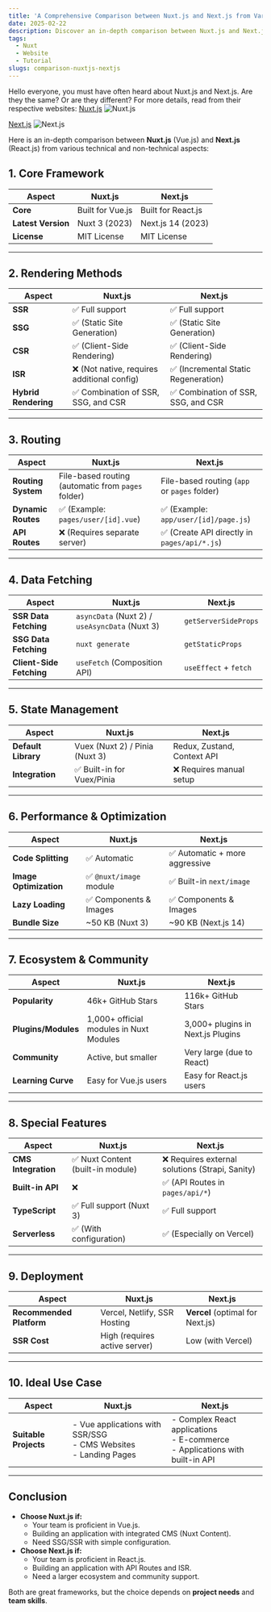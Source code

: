 ```yaml
---
title: 'A Comprehensive Comparison between Nuxt.js and Next.js from Various Aspects'
date: 2025-02-22
description: Discover an in-depth comparison between Nuxt.js and Next.js from various aspects to help you choose the best framework for your project.
tags:
  - Nuxt
  - Website
  - Tutorial
slugs: comparison-nuxtjs-nextjs
---
```


Hello everyone, you must have often heard about Nuxt.js and Next.js. Are they the same? Or are they different? For more details, read from their respective websites: [Nuxt.js](https://nuxt.com) ![Nuxt.js](https://nuxt.com/new-social.jpg)

[Next.js](https://nextjs.org)
![Next.js](https://assets.vercel.com/image/upload/front/nextjs/twitter-card.png)

Here is an in-depth comparison between **Nuxt.js** (Vue.js) and **Next.js** (React.js) from various technical and non-technical aspects:

## **1. Core Framework**

| **Aspect**         | Nuxt.js          | Next.js            |
| ------------------ | ---------------- | ------------------ |
| **Core**           | Built for Vue.js | Built for React.js |
| **Latest Version** | Nuxt 3 (2023)    | Next.js 14 (2023)  |
| **License**        | MIT License      | MIT License        |

---

## **2. Rendering Methods**

| **Aspect**           | Nuxt.js                                     | Next.js                              |
| -------------------- | ------------------------------------------- | ------------------------------------ |
| **SSR**              | ✅ Full support                             | ✅ Full support                      |
| **SSG**              | ✅ (Static Site Generation)                 | ✅ (Static Site Generation)          |
| **CSR**              | ✅ (Client-Side Rendering)                  | ✅ (Client-Side Rendering)           |
| **ISR**              | ❌ (Not native, requires additional config) | ✅ (Incremental Static Regeneration) |
| **Hybrid Rendering** | ✅ Combination of SSR, SSG, and CSR         | ✅ Combination of SSR, SSG, and CSR  |

---

## **3. Routing**

| **Aspect**         | Nuxt.js                                            | Next.js                                      |
| ------------------ | -------------------------------------------------- | -------------------------------------------- |
| **Routing System** | File-based routing (automatic from `pages` folder) | File-based routing (`app` or `pages` folder) |
| **Dynamic Routes** | ✅ (Example: `pages/user/[id].vue`)                | ✅ (Example: `app/user/[id]/page.js`)        |
| **API Routes**     | ❌ (Requires separate server)                      | ✅ (Create API directly in `pages/api/*.js`) |

---

## **4. Data Fetching**

| **Aspect**               | Nuxt.js                                        | Next.js               |
| ------------------------ | ---------------------------------------------- | --------------------- |
| **SSR Data Fetching**    | `asyncData` (Nuxt 2) / `useAsyncData` (Nuxt 3) | `getServerSideProps`  |
| **SSG Data Fetching**    | `nuxt generate`                                | `getStaticProps`      |
| **Client-Side Fetching** | `useFetch` (Composition API)                   | `useEffect` + `fetch` |

---

## **5. State Management**

| **Aspect**          | Nuxt.js                        | Next.js                     |
| ------------------- | ------------------------------ | --------------------------- |
| **Default Library** | Vuex (Nuxt 2) / Pinia (Nuxt 3) | Redux, Zustand, Context API |
| **Integration**     | ✅ Built-in for Vuex/Pinia     | ❌ Requires manual setup    |

---

## **6. Performance & Optimization**

| **Aspect**             | Nuxt.js                 | Next.js                        |
| ---------------------- | ----------------------- | ------------------------------ |
| **Code Splitting**     | ✅ Automatic            | ✅ Automatic + more aggressive |
| **Image Optimization** | ✅ `@nuxt/image` module | ✅ Built-in `next/image`       |
| **Lazy Loading**       | ✅ Components & Images  | ✅ Components & Images         |
| **Bundle Size**        | ~50 KB (Nuxt 3)         | ~90 KB (Next.js 14)            |

---

## **7. Ecosystem & Community**

| **Aspect**          | Nuxt.js                                 | Next.js                           |
| ------------------- | --------------------------------------- | --------------------------------- |
| **Popularity**      | 46k+ GitHub Stars                       | 116k+ GitHub Stars                |
| **Plugins/Modules** | 1,000+ official modules in Nuxt Modules | 3,000+ plugins in Next.js Plugins |
| **Community**       | Active, but smaller                     | Very large (due to React)         |
| **Learning Curve**  | Easy for Vue.js users                   | Easy for React.js users           |

---

## **8. Special Features**

| **Aspect**          | Nuxt.js                           | Next.js                                         |
| ------------------- | --------------------------------- | ----------------------------------------------- |
| **CMS Integration** | ✅ Nuxt Content (built-in module) | ❌ Requires external solutions (Strapi, Sanity) |
| **Built-in API**    | ❌                                | ✅ (API Routes in `pages/api/*`)                |
| **TypeScript**      | ✅ Full support (Nuxt 3)          | ✅ Full support                                 |
| **Serverless**      | ✅ (With configuration)           | ✅ (Especially on Vercel)                       |

---

## **9. Deployment**

| **Aspect**               | Nuxt.js                       | Next.js                          |
| ------------------------ | ----------------------------- | -------------------------------- |
| **Recommended Platform** | Vercel, Netlify, SSR Hosting  | **Vercel** (optimal for Next.js) |
| **SSR Cost**             | High (requires active server) | Low (with Vercel)                |

---

## **10. Ideal Use Case**

| **Aspect**            | Nuxt.js                                                                  | Next.js                                                                              |
| --------------------- | ------------------------------------------------------------------------ | ------------------------------------------------------------------------------------ |
| **Suitable Projects** | - Vue applications with SSR/SSG <br> - CMS Websites <br> - Landing Pages | - Complex React applications <br> - E-commerce <br> - Applications with built-in API |

---

## **Conclusion**

- **Choose Nuxt.js if:**
  - Your team is proficient in Vue.js.
  - Building an application with integrated CMS (Nuxt Content).
  - Need SSG/SSR with simple configuration.
- **Choose Next.js if:**
  - Your team is proficient in React.js.
  - Building an application with API Routes and ISR.
  - Need a larger ecosystem and community support.

Both are great frameworks, but the choice depends on **project needs** and **team skills**.
